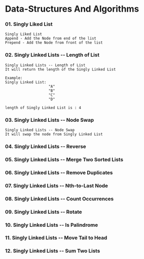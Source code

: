 # Data-Structures And Algorithms


### 01. Singly Liked List

    Singly Liked List
    Append - Add the Node from end of the list
    Prepend - Add the Node from front of the list

### 02. Singly Linked Lists -- Length of List

    Singly Linked Lists -- Length of List
    It will return the length of the Singly Linked List 

    Example:
    Singly Linked List:
                        "A"
                        "B"
                        "C"
                        "D"

    length of Singly Linked List is : 4

### 03. Singly Linked Lists -- Node Swap

    Singly Linked Lists -- Node Swap
    It will swap the node from Singly Linked List
    

### 04. Singly Linked Lists -- Reverse

### 05. Singly Linked Lists -- Merge Two Sorted Lists

### 06. Singly Linked Lists -- Remove Duplicates

### 07. Singly Linked Lists -- Nth-to-Last Node

### 08. Singly Linked Lists -- Count Occurrences

### 09. Singly Linked Lists -- Rotate

### 10. Singly Linked Lists -- Is Palindrome

### 11. Singly Linked Lists -- Move Tail to Head

### 12. Singly Linked Lists -- Sum Two Lists
